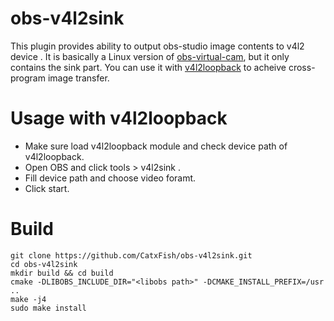 # obs-v4l2sink

This plugin provides ability to output obs-studio image contents to v4l2 device . It is basically a Linux version of [obs-virtual-cam](https://github.com/CatxFish/obs-virtual-cam), but it only contains the sink part. You can use it with [v4l2loopback](https://github.com/umlaeute/v4l2loopback) to acheive cross-program image transfer.  

# Usage with v4l2loopback
- Make sure load v4l2loopback module and check device path of v4l2loopback.
- Open OBS and click tools > v4l2sink .
- Fill device path and choose video foramt.
- Click start.

# Build
```
git clone https://github.com/CatxFish/obs-v4l2sink.git
cd obs-v4l2sink
mkdir build && cd build
cmake -DLIBOBS_INCLUDE_DIR="<libobs path>" -DCMAKE_INSTALL_PREFIX=/usr ..
make -j4
sudo make install
``` 
